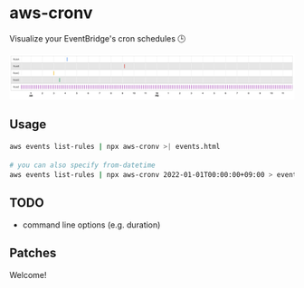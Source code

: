 # aws-cronv
Visualize your EventBridge's cron schedules :clock3:

![Sample](./sample/output.jpg)

## Usage
```sh
aws events list-rules | npx aws-cronv >| events.html

# you can also specify from-datetime
aws events list-rules | npx aws-cronv 2022-01-01T00:00:00+09:00 > events.html
```

## TODO
- command line options (e.g. duration)

## Patches
Welcome!
